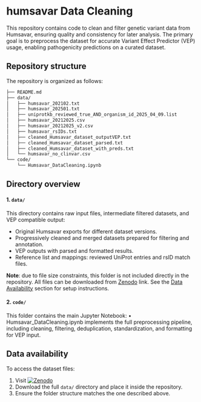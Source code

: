 # humsavar Data Cleaning

This repository contains code to clean and filter genetic variant data from Humsavar, ensuring quality and consistency for later analysis. The primary goal is to preprocess the dataset for accurate Variant Effect Predictor (VEP) usage, enabling pathogenicity predictions on a curated dataset.


## Repository structure

The repository is organized as follows:
```bash
├── README.md
├── data/
│   ├── humsavar_202102.txt
│   ├── humsavar_202501.txt
│   ├── uniprotkb_reviewed_true_AND_organism_id_2025_04_09.list
│   ├── humsavar_20212025.csv
│   ├── humsavar_20212025_v2.csv
│   ├── humsavar_rsIDs.txt
│   ├── cleaned_Humsavar_dataset_outputVEP.txt
│   ├── cleaned_Humsavar_dataset_parsed.txt
│   ├── cleaned_Humsavar_dataset_with_preds.txt
│   └── humsavar_no_clinvar.csv
└── code/
    └── Humsavar_DataCleaning.ipynb
```


## Directory overview

#### 1. `data/`

This directory contains raw input files, intermediate filtered datasets, and VEP compatible output:
* Original Humsavar exports for different dataset versions.
* Progressively cleaned and merged datasets prepared for filtering and annotation.
* VEP outputs with parsed and formatted results.
* Reference list and mappings: reviewed UniProt entries and rsID match files.

**Note**: due to file size constraints, this folder is not included directly in the repository.
All files can be downloaded from [Zenodo](https://doi.org/10.5281/zenodo.15275485) link. See the [Data Availability](#data-availability) section for setup instructions.


#### 2. `code/`

This folder contains the main Jupyter Notebook:
	•	Humsavar_DataCleaning.ipynb implements the full preprocessing pipeline, including cleaning, filtering, deduplication, standardization, and formatting for VEP input.


## Data availability
To access the dataset files:
1. Visit  [![Zenodo](https://zenodo.org/badge/DOI/10.5281/zenodo.15275485.svg)](https://doi.org/10.5281/zenodo.15275485)
2. Download the full `data/` directory and place it inside the repository.
3. Ensure the folder structure matches the one described above.
